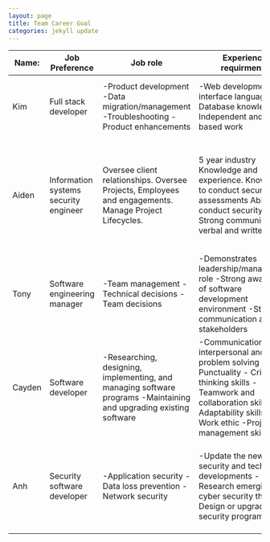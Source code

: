 ```yaml
---
layout: page
title: Team Career Goal
categories: jekyll update
---
```


| Name:  | Job Preference  | Job role  | Experience requirments  | Common elements  | Unique?  | Career plan similarities/differences  |
|---|---|---|---|---|---|---|
| Kim  | Full stack developer  | -Product development -Data migration/management -Troubleshooting -Product enhancements | -Web development and interface languages -Database knowledge -Independent and team-based work  | Communication and teamwork, time management  | Web development and interface languages (eg. HTML, CSS)  | Similar: Communication, proven independent and team-based work Different: Experience using web development languages  |
| Aiden  | Information systems security engineer | Oversee client relationships. Oversee Projects, Employees and engagements. Manage Project Lifecycles.  | 5 year industry Knowledge and experience. Know how to conduct security assessments Ability to conduct security audits Strong communication verbal and written.  | Communication requirements Project management skills Technical Knowledge based on information systems.  | Ability to conduct security audits Knowledge on information security standards or governance frameworks  | Similar: Management roles that require strong communication skills. Different: Knowledge of overall information systems governance frameworks and standards.  |
| Tony  | Software engineering manager  | -Team management -Technical decisions -Team decisions  | -Demonstrates  leadership/management role -Strong awareness of software development environment -Strong communication across stakeholders  | Communication & Teamwork skills  | Management & Decision making  | Similar: Communication role and effective teamwork skills Different: Management knowledge  |
| Cayden  | Software developer  | -Researching, designing, implementing, and managing software programs -Maintaining and upgrading existing software  | -Communication, interpersonal and problem solving skills -Punctuality - Critical thinking skills -Teamwork and collaboration skills -Adaptability skills -Work ethic -Project management skills | -Communication -Teamwork and collaboration -Project management  | -Critical thinking -maintaining and upgrading existing software  | Similar: Communication and teamwork Different: Managing software programs and critical thinking/analytical skills  |
| Anh  | Security software developer  | -Application security -Data loss prevention -Network security  | -Update the newest security and technology developments -Research emerging cyber security threats -Design or upgrade security programs  | -Have knowledge of programming languages -Communication skills and teamwork -Knowledge expertise  | -Knowledge of Security Across Various Platforms -Firewall administration  | Similar: Communication, teamwork and problem solving skills Different: Knowledge about security tools and programs  |
